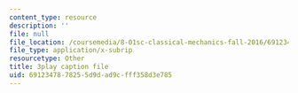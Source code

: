 ```yaml
---
content_type: resource
description: ''
file: null
file_location: /coursemedia/8-01sc-classical-mechanics-fall-2016/6912347878255d9dad9cfff358d3e785_Q3v_2znHCvg.vtt
file_type: application/x-subrip
resourcetype: Other
title: 3play caption file
uid: 69123478-7825-5d9d-ad9c-fff358d3e785
---
```

